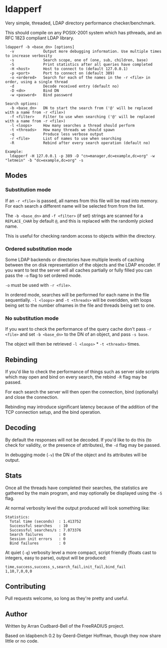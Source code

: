 ldapperf
========

Very simple, threaded, LDAP directory performance checker/benchmark.

This should compile on any POSIX-2001 system which has pthreads, and an RFC 1823
compliant LDAP library.

```text
ldapperf -b <base_dn> [options]
  -v             Output more debugging information. Use multiple times to increase verbosity
  -s             Search scope, one of (one, sub, children, base)
  -S             Print statistics after all queries have completed
  -H <host>      Host to connect to (default 127.0.0.1)
  -p <port>      Port to connect on (default 389)
  -o <ordered>   Search for each of the names in the -r <file> in order, using a single thread
  -d             Decode received entry (default no)
  -D <dn>        Bind DN
  -w <pasword>   Bind password

Search options:
  -b <base_dn>   DN to start the search from ('@' will be replaced with a name from -r <file>)
  -f <filter>    Filter to use when searching ('@' will be replaced with a name from -r <file>)
  -l <loops>     How many searches a thread should perform
  -t <threads>   How many threads we should spawn
  -q             Produce less verbose output
  -r <file>      List of names to use when searching
  -R             Rebind after every search operation (default no)

Example:
  ldapperf -H 127.0.0.1 -p 389 -D "cn=manager,dc=example,dc=org" -w "letmein" -b "dc=example,dc=org" -s
```

Modes
-----

### Substitution mode


If an ``-r <file>`` is passed, all names from this file will be read into memory. 
For each search a different name will be selected from from the list.

The ``-b <base_dn>`` and ``-f <filter>`` (if set) strings are scanned for a 
``REPLACE_CHAR`` by default ``@``, and this is replaced with the randomly picked
name.

This is useful for checking random access to objects within the directory.

### Ordered substitution mode

Some LDAP backends or directories have multiple levels of caching between the on
disk representation of the objects and the LDAP encoder. If you want to test the
server will all caches partially or fully filled you can pass the ``-o`` flag to
set ordered mode.

``-o`` must be used with ``-r <file>``.

In ordered mode, searches will be performed for each name in the file
sequentially. ``-l <loops>`` and ``-t <threads>`` will be overidden, with loops 
being set to the number ofnames in the file and threads being set to one.

### No substitution mode


If you want to check the performance of the query cache don't pass ``-r <file>``
and set ``-b <base_dn>`` to the DN of an object, and pass ``-s base``.

The object will then be retrieved ``-l <loops>`` * ``-t <threads>`` times.

Rebinding
---------

If you'd like to check the performance of things such as server side scripts 
which may open and bind on every search, the rebind ``-R`` flag may be passed.

For each search the server will then open the connection, bind (optionally) and 
close the connection.

Rebinding may introduce significant latency because of the addition of the TCP
connection setup, and the bind operation.

Decoding
--------

By default the responses will not be decoded. If you'd like to do this 
(to check for validity, or the presence of attributes), the ``-d`` flag may
be passed.

In debugging mode (``-v``) the DN of the object and its attributes will be 
output.

Stats
-----

Once all the threads have completed their searches, the statistics are gathered
by the main program, and may optionally be displayed using the ``-S`` flag.

At normal verbosity level the output produced will look something like:
```text
Statistics:
  Total time (seconds)  : 1.413752
  Successful searches   : 10
  Successful searches/s : 7.073376
  Search failures       : 0
  Session init errors   : 0
  Bind failures         : 0
```

At quiet (``-q``) verbosity level a more compact, script friendly (floats cast 
to integers, easy to parse), output will be produced:
```text
time,success,success_s,search_fail,init_fail,bind_fail
1,10,7,0,0,0
```

Contributing
------------

Pull requests welcome, so long as they're pretty and useful.

Author
------

Written by Arran Cudbard-Bell of the FreeRADIUS project.

Based on ldapbench 0.2 by Geerd-Dietger Hoffman, though they now share little
or no code.
